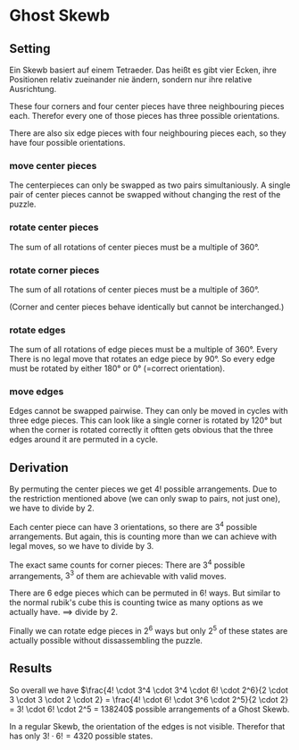 # Ghost Skewb

## Setting

Ein Skewb basiert auf einem Tetraeder. Das heißt es gibt vier Ecken, ihre Positionen relativ zueinander nie ändern, sondern nur ihre relative Ausrichtung.

These four corners and four center pieces have three neighbouring pieces each. Therefor every one of those pieces has three possible orientations.

There are also six edge pieces with four neighbouring pieces each, so they have four possible orientations.

### move center pieces
The centerpieces can only be swapped as two pairs simultaniously. A single pair of center pieces cannot be swapped without changing the rest of the puzzle.

### rotate center pieces
The sum of all rotations of center pieces must be a multiple of $360$°.

### rotate corner pieces
The sum of all rotations of center pieces must be a multiple of $360$°.

(Corner and center pieces behave identically but cannot be interchanged.)

### rotate edges
The sum of all rotations of edge pieces must be a multiple of $360$°. Every There is no legal move that rotates an edge piece by $90$°. So every edge must be rotated by either $180$° or $0$° (=correct orientation).

### move edges
Edges cannot be swapped pairwise. They can only be moved in cycles with three edge pieces. This can look like a single corner is rotated by $120$° but when the corner is rotated correctly it oftten gets obvious that the three edges around it are permuted in a cycle.

## Derivation
By permuting the center pieces we get $4!$ possible arrangements. Due to the restriction mentioned above (we can only swap to pairs, not just one), we have to divide by $2$.

Each center piece can have $3$ orientations, so there are $3^4$ possible arrangements. But again, this is counting more than we can achieve with legal moves, so we have to divide by $3$.

The exact same counts for corner pieces: There are $3^4$ possible arrangements, $3^3$ of them are achievable with valid moves.

There are $6$ edge pieces which can be permuted in $6!$ ways. But similar to the normal rubik's cube this is counting twice as many options as we actually have. $\implies$ divide by $2$.

Finally we can rotate edge pieces in $2^6$ ways but only $2^5$ of these states are actually possible without dissassembling the puzzle.

## Results
So overall we have $\frac{4! \cdot 3^4 \cdot 3^4 \cdot 6! \cdot 2^6}{2 \cdot 3 \cdot 3 \cdot 2 \cdot 2} = \frac{4! \cdot 6! \cdot 3^6 \cdot 2^5}{2 \cdot 2} = 3! \cdot  6! \cdot 2^5 = 138240$ possible arrangements of a Ghost Skewb.

In a regular Skewb, the orientation of the edges is not visible. Therefor that has only $3! \cdot 6! = 4320$ possible states.
